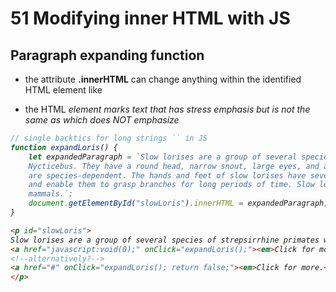 # 51 Modifying inner HTML with JS
## Paragraph expanding function
- the attribute **.innerHTML** can change anything within the identified HTML element like <p>
- the HTML **<em>** element marks text that has stress emphasis but is not the same as **<i>** which does NOT emphasize

```js
// single backtics for long strings `` in JS
function expandLoris() {
    let expandedParagraph = `Slow lorises are a group of several species of trepsirrhine primates which make up the genus
    Nycticebus. They have a round head, narrow snout, large eyes, and a variety of distinctive coloration patterns that
    are species-dependent. The hands and feet of slow lorises have several adaptations that give them a pincer-like grip
    and enable them to grasp branches for long periods of time. Slow lorises have a toxic bite, a rare trait among
    mammals.`;
    document.getElementById("slowLoris").innerHTML = expandedParagraph;
}
```

```html
<p id="slowLoris">
Slow lorises are a group of several species of strepsirrhine primates which make up the genus Nycticebus.
<a href="javascript:void(0);" onClick="expandLoris();"><em>Click for more.</em></a>
<!--alternatively?-->
<a href="#" onClick="expandLoris(); return false;"><em>Click for more.</em></a>
</p>
```